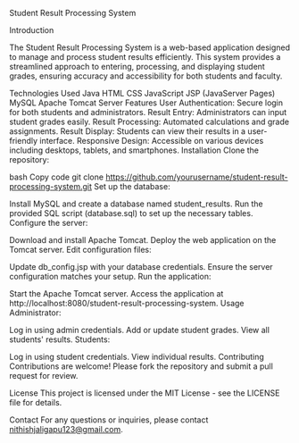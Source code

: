 Student Result Processing System

Introduction

The Student Result Processing System is a web-based application designed to manage and process student results efficiently. This system provides a streamlined approach to entering, processing, and displaying student grades, ensuring accuracy and accessibility for both students and faculty.


Technologies Used
Java
HTML
CSS
JavaScript
JSP (JavaServer Pages)
MySQL
Apache Tomcat Server
Features
User Authentication: Secure login for both students and administrators.
Result Entry: Administrators can input student grades easily.
Result Processing: Automated calculations and grade assignments.
Result Display: Students can view their results in a user-friendly interface.
Responsive Design: Accessible on various devices including desktops, tablets, and smartphones.
Installation
Clone the repository:

bash
Copy code
git clone https://github.com/yourusername/student-result-processing-system.git
Set up the database:

Install MySQL and create a database named student_results.
Run the provided SQL script (database.sql) to set up the necessary tables.
Configure the server:

Download and install Apache Tomcat.
Deploy the web application on the Tomcat server.
Edit configuration files:

Update db_config.jsp with your database credentials.
Ensure the server configuration matches your setup.
Run the application:

Start the Apache Tomcat server.
Access the application at http://localhost:8080/student-result-processing-system.
Usage
Administrator:

Log in using admin credentials.
Add or update student grades.
View all students' results.
Students:

Log in using student credentials.
View individual results.
Contributing
Contributions are welcome! Please fork the repository and submit a pull request for review.

License
This project is licensed under the MIT License - see the LICENSE file for details.

Contact
For any questions or inquiries, please contact nithishjaligapu123@gmail.com.
